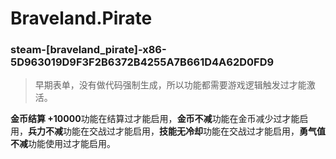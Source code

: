 # Braveland.Pirate

### steam-[braveland_pirate]-x86-5D963019D9F3F2B6372B4255A7B661D4A62D0FD9
> 早期表单，没有做代码强制生成，所以功能都需要游戏逻辑触发过才能激活。

**金币结算 +10000**功能在结算过才能启用，**金币不减**功能在金币减少过才能启用，**兵力不减**功能在交战过才能启用，**技能无冷却**功能在交战过才能启用，**勇气值不减**功能使用过才能启用。